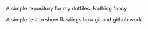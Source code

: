 A simple repository for my dotfiles. Nothing fancy

A simple test to show Rawlings how git and github work
